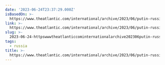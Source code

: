 ```yaml
---
date: '2023-06-24T23:37:29.000Z'
isBasedOn: >-
  https://www.theatlantic.com/international/archive/2023/06/putin-russian-coup-over-prigozhin-wagner/674522/
link: >-
  https://www.theatlantic.com/international/archive/2023/06/putin-russian-coup-over-prigozhin-wagner/674522/
slug: >-
  2023-06-24-httpswwwtheatlanticcominternationalarchive202306putin-russian-coup-over-prigozhin-wagner674522
tags:
  - russia
title: >-
  https://www.theatlantic.com/international/archive/2023/06/putin-russian-coup-over-prigozhin-wagner/674522/
---
```


